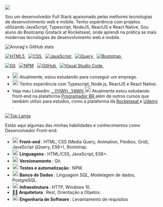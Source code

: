
<p>
  <a itemprop="image" target="_blank" rel="noopener noreferrer" href="https://github.com/Yomyahel/">
    <img src="https://scontent-gru2-2.xx.fbcdn.net/v/t1.6435-9/200188993_3765632336882044_4327401151291847556_n.jpg?_nc_cat=105&ccb=1-3&_nc_sid=0debeb&_nc_ohc=qdxa5zP--s4AX_2X1rD&_nc_ht=scontent-gru2-2.xx&oh=3b9b9a54c5e5c67a9dd960ff14cc82b1&oe=60CF3E96" style="max-width:100%; margin:0px;">
  </a>
</p>


<p>
 Sou um desenvolvedor Full Stack apaixonado pelas melhores tecnologias de desenvolvimento web e mobile. Tenho experiência com projetos utilizando JavaScript, Typescript, NodeJS, ReactJS e React Native. Sou aluno do Bootcamp Gostack at Rocketseat, onde aprendi na prática as mais modernas tecnologias de desenvolvimento web e mobile.
<br>
</p>
<!-- 
<p>
  <a href="https://www.instagram.com/ii_yhwh_ii/?hl=pt-br" rel="nofollow">
    <img src="https://camo.githubusercontent.com/4d55c626f7f6f9563dc858a0b47852b726002290f4bebda07510fe7acb5bf447/68747470733a2f2f696d672e736869656c64732e696f2f62616467652f2d6d696b696e686f3032312d6563353434633f7374796c653d736f6369616c2d737175617265266c6f676f3d496e7374616772616d266c6f676f436f6c6f723d7768697465266c696e6b3d68747470733a2f2f7777772e696e7374616772616d2e636f6d2f6d696b696e686f3032312f3f686c3d70742d6272" alt="Instagram Badge" data-canonical-src="https://img.shields.io/badge/-mikinho021-ec544c?style=social-square&amp;logo=Instagram&amp;logoColor=white&amp;link=https://www.instagram.com/mikinho021/?hl=pt-br" style="max-width:100%;">
  </a>
  &nbsp;
<a href="https://www.linkedin.com/in_ YHWH _YAWH" rel="nofollow">
  <img src="https://camo.githubusercontent.com/66e54efe98a6c9871309d07826239c64d6395b13fbeef4aca4a86b9e73739493/68747470733a2f2f696d672e736869656c64732e696f2f62616467652f2d4d696b652532304665726e616e646f2d626c75653f7374796c653d666c61742d737175617265266c6f676f3d4c696e6b6564696e266c6f676f436f6c6f723d7768697465266c696e6b3d68747470733a2f2f7777772e6c696e6b6564696e2e636f6d2f696e2f6d696b652d6665726e616e646f3367" alt="Linkedin Badge" data-canonical-src="https://img.shields.io/badge/-Mike%20Fernando-blue?style=flat-square&amp;logo=Linkedin&amp;logoColor=white&amp;link=https://www.linkedin.com/in/mike-fernando3g" style="max-width:100%;">
  </a>
<a href="https://twitter.com/ii_yhwh_ii" rel="nofollow">
  <img src="https://camo.githubusercontent.com/7e8981299afe193c08fa04d9dd8f5ca6717cf994583e32f0fd31c224afc7b1aa/68747470733a2f2f696d672e736869656c64732e696f2f62616467652f2d404d696b6572614f6e2d3163613066313f7374796c653d666c61742d737175617265266c6162656c436f6c6f723d316361306631266c6f676f3d74776974746572266c6f676f436f6c6f723d7768697465266c696e6b3d68747470733a2f2f747769747465722e636f6d2f6c756b656d6f72616c6573" alt="Twitter Badge" data-canonical-src="https://img.shields.io/badge/-@MikeraOn-1ca0f1?style=flat-square&amp;labelColor=1ca0f1&amp;logo=twitter&amp;logoColor=white&amp;link=https://twitter.com/lukemorales" style="max-width:100%;">
  </a>
<a href="https://https://github.com/Yomyahel">
  <img src="https://camo.githubusercontent.com/edca880cef48e5bfd13a9bcc64e532660e408d8acd2c576f0f2bd56caad9da09/68747470733a2f2f696d672e736869656c64732e696f2f62616467652f2d4d696b654665726e616e646f2d6666663f6666667374796c653d666c6174266c6f676f3d676974687562266c6f676f436f6c6f723d626c61636b" alt="GitHub Badge" data-canonical-src="https://img.shields.io/badge/-MikeFernando-fff?fffstyle=flat&amp;logo=github&amp;logoColor=black" style="max-width:100%;">
  </a>
  &nbsp;
</p>
-->

![Anurag's GitHub stats](https://github-readme-stats.vercel.app/api?username=Yomyahel&show_icons=true&theme=radical)


<p>
  <a target="_blank" rel="noopener noreferrer" href="https://camo.githubusercontent.com/e80d9ddddf4566523f6ce4df0525e38cb2eb333ab85838a4dcd2a435d8682b34/68747470733a2f2f696d672e736869656c64732e696f2f62616467652f2d48544d4c2d6666663f7374796c653d666c6174266c6f676f3d48544d4c35">
    <img src="https://camo.githubusercontent.com/e80d9ddddf4566523f6ce4df0525e38cb2eb333ab85838a4dcd2a435d8682b34/68747470733a2f2f696d672e736869656c64732e696f2f62616467652f2d48544d4c2d6666663f7374796c653d666c6174266c6f676f3d48544d4c35" alt="HTML5" data-canonical-src="https://img.shields.io/badge/-HTML-fff?style=flat&amp;logo=HTML5" style="max-width:100%;">
  </a>
  &nbsp;
<a target="_blank" rel="noopener noreferrer" href="https://camo.githubusercontent.com/e597454267435ab693b4c3e617efbc9f464648d1851a9d17343030eba3969ecb/68747470733a2f2f696d672e736869656c64732e696f2f62616467652f2d4353532d6666663f7374796c653d666c6174266c6f676f3d43535333266c6f676f436f6c6f723d313537324236">
  <img src="https://camo.githubusercontent.com/e597454267435ab693b4c3e617efbc9f464648d1851a9d17343030eba3969ecb/68747470733a2f2f696d672e736869656c64732e696f2f62616467652f2d4353532d6666663f7374796c653d666c6174266c6f676f3d43535333266c6f676f436f6c6f723d313537324236" alt="CSS" data-canonical-src="https://img.shields.io/badge/-CSS-fff?style=flat&amp;logo=CSS3&amp;logoColor=1572B6" style="max-width:100%;">
  </a>
  &nbsp;
<a target="_blank" rel="noopener noreferrer" href="https://camo.githubusercontent.com/5b689a0a94db9108f983bea602170e8627d63aa31b6dfcd9dd4d9ebdbec9b34f/68747470733a2f2f696d672e736869656c64732e696f2f62616467652f2d4a6176615363726970742d6666663f6666663d666c6174266c6f676f436f6c6f723d464541453332266c6f676f3d6a617661736372697074">
  <img src="https://camo.githubusercontent.com/5b689a0a94db9108f983bea602170e8627d63aa31b6dfcd9dd4d9ebdbec9b34f/68747470733a2f2f696d672e736869656c64732e696f2f62616467652f2d4a6176615363726970742d6666663f6666663d666c6174266c6f676f436f6c6f723d464541453332266c6f676f3d6a617661736372697074" alt="JavaScript" data-canonical-src="https://img.shields.io/badge/-JavaScript-fff?fff=flat&amp;logoColor=FEAE32&amp;logo=javascript" style="max-width:100%;">
  </a>
  &nbsp;
<a target="_blank" rel="noopener noreferrer" href="https://camo.githubusercontent.com/56016994e0818e974842ab318655db66d4ab749014b7ee5daef1a598484daaf4/68747470733a2f2f696d672e736869656c64732e696f2f62616467652f2d6a51756572792d3438373861303f7374796c653d666c6174266c6f676f3d6a7175657279">
  <img src="https://camo.githubusercontent.com/56016994e0818e974842ab318655db66d4ab749014b7ee5daef1a598484daaf4/68747470733a2f2f696d672e736869656c64732e696f2f62616467652f2d6a51756572792d3438373861303f7374796c653d666c6174266c6f676f3d6a7175657279" alt="jQuery" data-canonical-src="https://img.shields.io/badge/-jQuery-4878a0?style=flat&amp;logo=jquery" style="max-width:100%;">
  </a>
  &nbsp;
<a target="_blank" rel="noopener noreferrer" href="https://camo.githubusercontent.com/19e7c6872faebcb588a70131ecfcc89db7a77f149544c94187d0f87abbfa021d/68747470733a2f2f696d672e736869656c64732e696f2f62616467652f2d426f6f7473747261702d6666663f7374796c653d666c6174266c6f676f3d626f6f747374726170266c6f676f436f6c6f723d353633443743">
  <img src="https://camo.githubusercontent.com/19e7c6872faebcb588a70131ecfcc89db7a77f149544c94187d0f87abbfa021d/68747470733a2f2f696d672e736869656c64732e696f2f62616467652f2d426f6f7473747261702d6666663f7374796c653d666c6174266c6f676f3d626f6f747374726170266c6f676f436f6c6f723d353633443743" alt="Bootstrap" data-canonical-src="https://img.shields.io/badge/-Bootstrap-fff?style=flat&amp;logo=bootstrap&amp;logoColor=563D7C" style="max-width:100%;">
  </a>
  &nbsp;
</p>
<p>
  <a target="_blank" rel="noopener noreferrer" href="https://camo.githubusercontent.com/723042e23424dd8541b2dcd83f73772bec33505b1ea972fcd3fbf5b20f608717/68747470733a2f2f696d672e736869656c64732e696f2f62616467652f2d4769742d6666663f6666663d666c6174266c6f676f3d676974">
    <img src="https://camo.githubusercontent.com/723042e23424dd8541b2dcd83f73772bec33505b1ea972fcd3fbf5b20f608717/68747470733a2f2f696d672e736869656c64732e696f2f62616467652f2d4769742d6666663f6666663d666c6174266c6f676f3d676974" alt="Git" data-canonical-src="https://img.shields.io/badge/-Git-fff?fff=flat&amp;logo=git" style="max-width:100%;"></a>
  &nbsp;
<a target="_blank" rel="noopener noreferrer" href="https://camo.githubusercontent.com/764d45aeb7a38ac14842ee7676e6322c431feb2199fb18e24336bdfad88022fa/68747470733a2f2f696d672e736869656c64732e696f2f62616467652f2d4e504d2d6666663f6666663d666c6174266c6f676f3d6e706d">
  <img src="https://camo.githubusercontent.com/764d45aeb7a38ac14842ee7676e6322c431feb2199fb18e24336bdfad88022fa/68747470733a2f2f696d672e736869656c64732e696f2f62616467652f2d4e504d2d6666663f6666663d666c6174266c6f676f3d6e706d" alt="NPM" data-canonical-src="https://img.shields.io/badge/-NPM-fff?fff=flat&amp;logo=npm" style="max-width:100%;"></a>
  &nbsp;
<a target="_blank" rel="noopener noreferrer" href="https://camo.githubusercontent.com/544426317a6c6226b7f6b3367232378ea367aa5001a41da4f302a77f9959909f/68747470733a2f2f696d672e736869656c64732e696f2f62616467652f2d4769744875622d3333333333333f7374796c653d666c6174266c6f676f3d676974687562">
  <img src="https://camo.githubusercontent.com/544426317a6c6226b7f6b3367232378ea367aa5001a41da4f302a77f9959909f/68747470733a2f2f696d672e736869656c64732e696f2f62616467652f2d4769744875622d3333333333333f7374796c653d666c6174266c6f676f3d676974687562" alt="GitHub" data-canonical-src="https://img.shields.io/badge/-GitHub-333333?style=flat&amp;logo=github" style="max-width:100%;">
  </a>
  &nbsp;
<a target="_blank" rel="noopener noreferrer" href="https://camo.githubusercontent.com/194ae9b0be9bfd4caedab16de320d3987f4c144112461590a206262d21eb769b/68747470733a2f2f696d672e736869656c64732e696f2f62616467652f2d56697375616c25323053747564696f253230436f64652d3333333333333f7374796c653d666c6174266c6f676f3d76697375616c2d73747564696f2d636f6465266c6f676f436f6c6f723d303037414343">
  <img src="https://camo.githubusercontent.com/194ae9b0be9bfd4caedab16de320d3987f4c144112461590a206262d21eb769b/68747470733a2f2f696d672e736869656c64732e696f2f62616467652f2d56697375616c25323053747564696f253230436f64652d3333333333333f7374796c653d666c6174266c6f676f3d76697375616c2d73747564696f2d636f6465266c6f676f436f6c6f723d303037414343" alt="Visual Studio Code" data-canonical-src="https://img.shields.io/badge/-Visual%20Studio%20Code-333333?style=flat&amp;logo=visual-studio-code&amp;logoColor=007ACC" style="max-width:100%;">
  </a>
  &nbsp;
</p>

<ul>
<li>
  <g-emoji class="g-emoji" alias="telescope" fallback-src="https://github.githubassets.com/images/icons/emoji/unicode/1f52d.png">
    <img class="emoji" alt="telescope" height="20" width="20" src="https://github.githubassets.com/images/icons/emoji/unicode/1f52d.png">
  </g-emoji> Atualmente, estou estudando para conseguir um emprego.
  </li>
<li>
  <g-emoji class="g-emoji" alias="seedling" fallback-src="https://github.githubassets.com/images/icons/emoji/unicode/1f331.png">
    <img class="emoji" alt="seedling" height="20" width="20" src="https://github.githubassets.com/images/icons/emoji/unicode/1f331.png">
  </g-emoji> Tenho experiência com Typescript, Node.js, ReactJS e React Native.
  </li>
<li>
  Veja meu LinkedIn: 
  <a href="https://www.linkedin.com/in/_ YHWH _YAWH/" rel="nofollow">
    _ YHWH _YAWH
  </a>
<g-emoji class="g-emoji" alias="rocket" fallback-src="https://github.githubassets.com/images/icons/emoji/unicode/1f680.png">
  <img class="emoji" alt="rocket" height="20" width="20" src="https://github.githubassets.com/images/icons/emoji/unicode/1f680.png">
  </g-emoji>
  Atualmente estou estudando front-end na plataforma 
  <a href="https://programadorbr.com/" rel="nofollow">
  Programador BR
  </a>
  além de outros cursos que também utilizo para estudos, como a plataforma da 
  <a href="https://rocketseat.com.br" rel="nofollow">
    Rocketseat
  </a>
  e 
  <a href="https://udemy.com.br" rel="nofollow">Udemy</a>
  .
  </li>
</ul>


[![Top Langs](https://github-readme-stats.vercel.app/api/top-langs/?username=Yomyahel)](https://github.com/Yomyahel/github-readme-stats)


<p>
  Estão aqui algumas das minhas habilidades e conhecimentos como Desenvolvedor Front-end:
</p>
<ul>
<li>
  <g-emoji class="g-emoji" alias="computer" fallback-src="https://github.githubassets.com/images/icons/emoji/unicode/1f4bb.png">
    <img class="emoji" alt="computer" height="20" width="20" src="https://github.githubassets.com/images/icons/emoji/unicode/1f4bb.png">
  </g-emoji>
  <strong>
    Front-end
  </strong>
  : HTML, CSS (Media Query, Animation, Flexbox, Grid), JavaScript (jQuery, ES6+), Bootstrap.
  </li>
<li>
  <g-emoji class="g-emoji" alias="capital_abcd" fallback-src="https://github.githubassets.com/images/icons/emoji/unicode/1f520.png">
    <img class="emoji" alt="capital_abcd" height="20" width="20" src="https://github.githubassets.com/images/icons/emoji/unicode/1f520.png">
  </g-emoji>
  <strong>
    Linguagens
  </strong>
  : HTML/CSS, JavaScript, ES6+.
  </li>
<li>
  <g-emoji class="g-emoji" alias="vs" fallback-src="https://github.githubassets.com/images/icons/emoji/unicode/1f19a.png">
    <img class="emoji" alt="vs" height="20" width="20" src="https://github.githubassets.com/images/icons/emoji/unicode/1f19a.png">
  </g-emoji> 
  <strong>
    Versionamento
  </strong>
  : Git.
  </li>
<li>
  <g-emoji class="g-emoji" alias="test_tube" fallback-src="https://github.githubassets.com/images/icons/emoji/unicode/1f9ea.png">
    <img class="emoji" alt="test_tube" height="20" width="20" src="https://github.githubassets.com/images/icons/emoji/unicode/1f9ea.png">
  </g-emoji>
  <strong>
    Testes e automatização
  </strong>
  : NPM.
  </li>
<li>
  <g-emoji class="g-emoji" alias="game_die" fallback-src="https://github.githubassets.com/images/icons/emoji/unicode/1f3b2.png">
    <img class="emoji" alt="game_die" height="20" width="20" src="https://github.githubassets.com/images/icons/emoji/unicode/1f3b2.png">
  </g-emoji>
  <strong>
    Banco de Dados
  </strong>
  : Linguagem SQL, Modelagem de dados, PostgreSQL.
  </li>
<li>
  <g-emoji class="g-emoji" alias="building_construction" fallback-src="https://github.githubassets.com/images/icons/emoji/unicode/1f3d7.png">
    <img class="emoji" alt="building_construction" height="20" width="20" src="https://github.githubassets.com/images/icons/emoji/unicode/1f3d7.png">
  </g-emoji>
  <strong>
    Infraestrutura
  </strong>
  : HTTP, Windows 10.
  </li>
<li>
  👷🏻 
  <strong>
    Arquitetura
  </strong>
  : Rest, Orientação a Objetos.
  </li>
<li>
  <g-emoji class="g-emoji" alias="chart_with_upwards_trend" fallback-src="https://github.githubassets.com/images/icons/emoji/unicode/1f4c8.png">
    <img class="emoji" alt="chart_with_upwards_trend" height="20" width="20" src="https://github.githubassets.com/images/icons/emoji/unicode/1f4c8.png">
  </g-emoji>
  <strong>
    Engenharia de Software
  </strong>
  : Levantamento de requisitos
  </li>
</ul>
